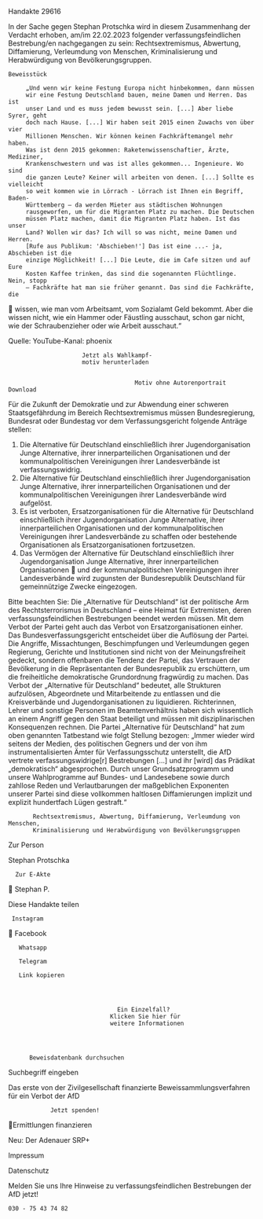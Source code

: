 Handakte 29616

In der Sache gegen Stephan Protschka wird in diesem Zusammenhang der
Verdacht erhoben, am/im 22.02.2023 folgender verfassungsfeindlichen
Bestrebung/en nachgegangen zu sein: Rechtsextremismus, Abwertung,
Diffamierung, Verleumdung von Menschen, Kriminalisierung und
Herabwürdigung von Bevölkerungsgruppen.




    Beweisstück

         „Und wenn wir keine Festung Europa nicht hinbekommen, dann müssen
         wir eine Festung Deutschland bauen, meine Damen und Herren. Das ist
         unser Land und es muss jedem bewusst sein. [...] Aber liebe Syrer, geht
         doch nach Hause. [...] Wir haben seit 2015 einen Zuwachs von über vier
         Millionen Menschen. Wir können keinen Fachkräftemangel mehr haben.
         Was ist denn 2015 gekommen: Raketenwissenschaftier, Ärzte, Mediziner,
         Krankenschwestern und was ist alles gekommen... Ingenieure. Wo sind
         die ganzen Leute? Keiner will arbeiten von denen. [...] Sollte es vielleicht
         so weit kommen wie in Lörrach - Lörrach ist Ihnen ein Begriff, Baden-
         Württemberg — da werden Mieter aus städtischen Wohnungen
         rausgeworfen, um für die Migranten Platz zu machen. Die Deutschen
         müssen Platz machen, damit die Migranten Platz haben. Ist das unser
         Land? Wollen wir das? Ich will so was nicht, meine Damen und Herren.
         [Rufe aus Publikum: 'Abschieben!'] Das ist eine ...- ja, Abschieben ist die
         einzige Möglichkeit! [...] Die Leute, die im Cafe sitzen und auf Eure
         Kosten Kaffee trinken, das sind die sogenannten Flüchtlinge. Nein, stopp
         — Fachkräfte hat man sie früher genannt. Das sind die Fachkräfte, die
            wissen, wie man vom Arbeitsamt, vom Sozialamt Geld bekommt. Aber die
            wissen nicht, wie ein Hammer oder Fäustling ausschaut, schon gar nicht,
            wie der Schraubenzieher oder wie Arbeit ausschaut.“



Quelle:
YouTube-Kanal: phoenix




                         Jetzt als Wahlkampf-
                         motiv herunterladen


                                        Motiv ohne Autorenportrait      Download




Für die Zukunft der Demokratie und zur Abwendung einer schweren
Staatsgefährdung im Bereich Rechtsextremismus müssen Bundesregierung,
Bundesrat oder Bundestag vor dem Verfassungsgericht folgende Anträge stellen:


   1. Die Alternative für Deutschland einschließlich ihrer Jugendorganisation
      Junge Alternative, ihrer innerparteilichen Organisationen und der
      kommunalpolitischen Vereinigungen ihrer Landesverbände ist
      verfassungswidrig.
   2. Die Alternative für Deutschland einschließlich ihrer Jugendorganisation
      Junge Alternative, ihrer innerparteilichen Organisationen und der
      kommunalpolitischen Vereinigungen ihrer Landesverbände wird aufgelöst.
   3. Es ist verboten, Ersatzorganisationen für die Alternative für Deutschland
      einschließlich ihrer Jugendorganisation Junge Alternative, ihrer
      innerparteilichen Organisationen und der kommunalpolitischen
      Vereinigungen ihrer Landesverbände zu schaffen oder bestehende
      Organisationen als Ersatzorganisationen fortzusetzen.
   4. Das Vermögen der Alternative für Deutschland einschließlich ihrer
      Jugendorganisation Junge Alternative, ihrer innerparteilichen Organisationen
      und der kommunalpolitischen Vereinigungen ihrer Landesverbände wird
      zugunsten der Bundesrepublik Deutschland für gemeinnützige Zwecke
      eingezogen.



Bitte beachten Sie: Die „Alternative für Deutschland“ ist der politische Arm des Rechtsterrorismus in
Deutschland – eine Heimat für Extremisten, deren verfassungsfeindlichen Bestrebungen beendet
werden müssen. Mit dem Verbot der Partei geht auch das Verbot von Ersatzorganisationen einher. Das
Bundesverfassungsgericht entscheidet über die Auflösung der Partei. Die Angriffe, Missachtungen,
Beschimpfungen und Verleumdungen gegen Regierung, Gerichte und Institutionen sind nicht von der
Meinungsfreiheit gedeckt, sondern offenbaren die Tendenz der Partei, das Vertrauen der Bevölkerung
in die Repräsentanten der Bundesrepublik zu erschüttern, um die freiheitliche demokratische
Grundordnung fragwürdig zu machen. Das Verbot der „Alternative für Deutschland“ bedeutet, alle
Strukturen aufzulösen, Abgeordnete und Mitarbeitende zu entlassen und die Kreisverbände und
Jugendorganisationen zu liquidieren. Richterinnen, Lehrer und sonstige Personen im
Beamtenverhältnis haben sich wissentlich an einem Angriff gegen den Staat beteiligt und müssen mit
disziplinarischen Konsequenzen rechnen.
Die Partei „Alternative für Deutschland“ hat zum oben genannten Tatbestand wie folgt Stellung
bezogen: „Immer wieder wird seitens der Medien, des politischen Gegners und der von ihm
instrumentalisierten Ämter für Verfassungsschutz unterstellt, die AfD vertrete verfassungswidrige[r]
Bestrebungen […] und ihr [wird] das Prädikat „demokratisch“ abgesprochen. Durch unser
Grundsatzprogramm und unsere Wahlprogramme auf Bundes- und Landesebene sowie durch zahllose
Reden und Verlautbarungen der maßgeblichen Exponenten unserer Partei sind diese vollkommen
haltlosen Diffamierungen implizit und explizit hundertfach Lügen gestraft.“




           Rechtsextremismus, Abwertung, Diffamierung, Verleumdung von Menschen,
           Kriminalisierung und Herabwürdigung von Bevölkerungsgruppen




   Zur Person


   Stephan Protschka

      Zur E-Akte
                   Stephan P.

Diese Handakte teilen


     Instagram
       Facebook

       Whatsapp

       Telegram

       Link kopieren




                                   Ein Einzelfall?
                                 Klicken Sie hier für
                                 weitere Informationen




          Beweisdatenbank durchsuchen

Suchbegriff eingeben

Das erste von der Zivilgesellschaft finanzierte
 Beweissammlungsverfahren für ein Verbot
                   der AfD

                Jetzt spenden!
Ermittlungen finanzieren

Neu: Der Adenauer SRP+

Impressum

Datenschutz




Melden Sie uns Ihre Hinweise zu verfassungsfeindlichen Bestrebungen der AfD
jetzt!

    030 - 75 43 74 82

